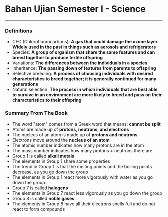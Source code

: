 # Bahan Ujian Semester I - Science
---

### Definitions
- CFC (Chlorofluorocarbons): **A gas that could damage the ozone layer. Widely used in the past in things such as aerosols and refrigerators** 
- Species: **A group of organism that share the same features and can breed together to produce fertile offspring**
- Variations: **The differences between the individuals in a species**
- Inheritance: **The passing down of features from parents to offspring**
- Selective breeding: **A process of choosing individuals with desired characteristics to breed together; it is generally continued for many generations**
- Natural selection: **The process in which individuals that are best able to survive in an environment are more likely to breed and pass on their characteristics to their offspring**

### Summary From The Book
- The word "atom" comes from a Greek word that means: **cannot be split**
- Atoms are made up of **protons, neutrons, and electrons**
- The nucleus of an atom is made up of **protons and neutrons**
- Electrons move around the **nucleus of an atom**
- The atomic number indicates how many protons are in the atom
- The mass number indicates how many protons + neutrons there are
- Group 1 is called **alkali metals**
- The elements in Group 1 share some properties
- The trend in Group 1 is that the melting points and the boiling points decrease, as you go down the group
- The elements in Group 1 react more vigorously with water as you go down the group.
- Group 7 is called **halogens**
- The elements in Group 7 react less vigorously as you go down the group
- Group 8 is called **noble gases**
- The elements in Group 8 have all their electrons shells full and do not react to form compounds